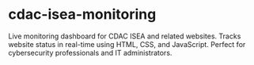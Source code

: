 # cdac-isea-monitoring
Live monitoring dashboard for CDAC ISEA and related websites. Tracks website status in real-time using HTML, CSS, and JavaScript. Perfect for cybersecurity professionals and IT administrators.
